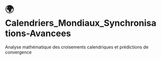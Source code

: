 # 🌍 Calendriers_Mondiaux_Synchronisations-Avancees
Analyse mathématique des croisements calendriques et prédictions de convergence
